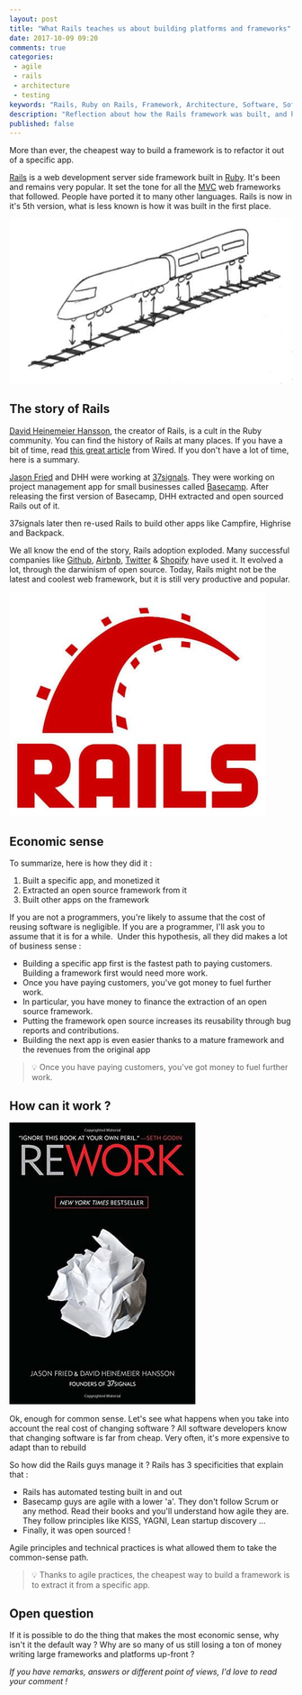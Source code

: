 ```yaml
---
layout: post
title: "What Rails teaches us about building platforms and frameworks"
date: 2017-10-09 09:20
comments: true
categories: 
 - agile
 - rails
 - architecture
 - testing
keywords: "Rails, Ruby on Rails, Framework, Architecture, Software, Software architecture, Testing, Automated Testing, Agile, Agile Software Development"
description: "Reflection about how the Rails framework was built, and how agile development practices enable to build specific before generic."
published: false
---
```

More than ever, the cheapest way to build a framework is to refactor it out of a specific app.

[Rails](http://rubyonrails.org/) is a web development server side framework built in [Ruby](https://www.ruby-lang.org/). It's been and remains very popular. It set the tone for all the [MVC](https://en.wikipedia.org/wiki/Model%E2%80%93view%E2%80%93controller) web frameworks that followed. People have ported it to many other languages. Rails is now in it's 5th version, what is less known is how it was built in the first place.

![Drawing of a train being detached from its rails](../imgs/2017-10-09-what-rails-teaches-us-about-building-platforms-and-frameworks/train-and-rails.jpg)

## The story of Rails

[David Heinemeier Hansson](http://david.heinemeierhansson.com/), the creator of Rails, is a cult in the Ruby community. You can find the history of Rails at many places. If you have a bit of time, read [this great article](https://www.wired.com/2008/02/mf-signals/?currentPage=all) from Wired. If you don't have a lot of time, here is a summary.

[Jason Fried](https://twitter.com/jasonfried?lang=fr) and DHH were working at [37signals](https://37signals.com/). They were working on project management app for small businesses called [Basecamp](https://basecamp.com/). After releasing the first version of Basecamp, DHH extracted and open sourced Rails out of it.

37signals later then re-used Rails to build other apps like Campfire, Highrise and Backpack.

We all know the end of the story, Rails adoption exploded. Many successful companies like [Github](https://github.com/), [Airbnb](https://www.airbnb.com/), [Twitter](https://twitter.com) & [Shopify](https://www.shopify.com) have used it. It evolved a lot, through the darwinism of open source. Today, Rails might not be the latest and coolest web framework, but it is still very productive and popular.

![The Rails logo](../imgs/2017-10-09-what-rails-teaches-us-about-building-platforms-and-frameworks/rails-logo.jpg)

## Economic sense

To summarize, here is how they did it :

1.  Built a specific app, and monetized it
2.  Extracted an open source framework from it
3.  Built other apps on the framework

If you are not a programmers, you're likely to assume that the cost of reusing software is negligible. If you are a programmer, I'll ask you to assume that it is for a while.  Under this hypothesis, all they did makes a lot of business sense :

*   Building a specific app first is the fastest path to paying customers. Building a framework first would need more work.
*   Once you have paying customers, you've got money to fuel further work.
*   In particular, you have money to finance the extraction of an open source framework.
*   Putting the framework open source increases its reusability through bug reports and contributions.
*   Building the next app is even easier thanks to a mature framework and the revenues from the original app

> 💡 Once you have paying customers, you've got money to fuel further work.

## How can it work ?

[![Cover of Rework book](../imgs/2017-10-09-what-rails-teaches-us-about-building-platforms-and-frameworks/rework-cover.jpg)](https://www.amazon.com/Rework-Jason-Fried/dp/0307463745/ref=sr_1_1?ie=UTF8&qid=1507610064&sr=8-1&keywords=rework)

Ok, enough for common sense. Let's see what happens when you take into account the real cost of changing software ? All software developers know that changing software is far from cheap. Very often, it's more expensive to adapt than to rebuild

So how did the Rails guys manage it ? Rails has 3 specificities that explain that :

*   Rails has automated testing built in and out
*   Basecamp guys are agile with a lower 'a'. They don't follow Scrum or any method. Read their books and you'll understand how agile they are. They follow principles like KISS, YAGNI, Lean startup discovery ...
*   Finally, it was open sourced !

Agile principles and technical practices is what allowed them to take the common-sense path.

> 💡 Thanks to agile practices, the cheapest way to build a framework is to extract it from a specific app.

## Open question

If it is possible to do the thing that makes the most economic sense, why isn't it the default way ? Why are so many of us still losing a ton of money writing large frameworks and platforms up-front ?

_If you have remarks, answers or different point of views, I'd love to read your comment !_